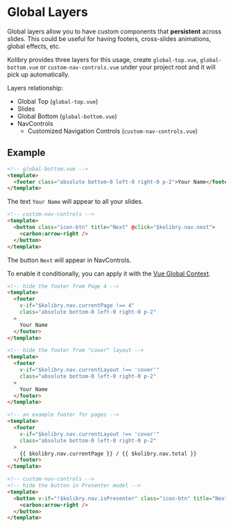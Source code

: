 # Global Layers

Global layers allow you to have custom components that **persistent** across slides. This could be useful for having footers, cross-slides animations, global effects, etc.

Kolibry provides three layers for this usage, create `global-top.vue`, `global-bottom.vue` or `custom-nav-controls.vue` under your project root and it will pick up automatically.

Layers relationship:

- Global Top (`global-top.vue`)
- Slides
- Global Bottom (`global-bottom.vue`)
- NavControls
  - Customized Navigation Controls (`custom-nav-controls.vue`)

## Example

```html
<!-- global-bottom.vue -->
<template>
  <footer class="absolute bottom-0 left-0 right-0 p-2">Your Name</footer>
</template>
```

The text `Your Name` will appear to all your slides.

```html
<!-- custom-nav-controls -->
<template>
  <button class="icon-btn" title="Next" @click="$kolibry.nav.next">
    <carbon:arrow-right />
  </button>
</template>
```

The button `Next` will appear in NavControls.

To enable it conditionally, you can apply it with the [Vue Global Context](/custom/vue-context).

```html
<!-- hide the footer from Page 4 -->
<template>
  <footer
    v-if="$kolibry.nav.currentPage !== 4"
    class="absolute bottom-0 left-0 right-0 p-2"
  >
    Your Name
  </footer>
</template>
```

```html
<!-- hide the footer from "cover" layout -->
<template>
  <footer
    v-if="$kolibry.nav.currentLayout !== 'cover'"
    class="absolute bottom-0 left-0 right-0 p-2"
  >
    Your Name
  </footer>
</template>
```

```html
<!-- an example footer for pages -->
<template>
  <footer
    v-if="$kolibry.nav.currentLayout !== 'cover'"
    class="absolute bottom-0 left-0 right-0 p-2"
  >
    {{ $kolibry.nav.currentPage }} / {{ $kolibry.nav.total }}
  </footer>
</template>
```

```html
<!-- custom-nav-controls -->
<!-- hide the button in Presenter model -->
<template>
  <button v-if="!$kolibry.nav.isPresenter" class="icon-btn" title="Next" @click="$kolibry.nav.next">
    <carbon:arrow-right />
  </button>
</template>
```
